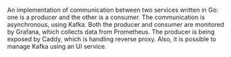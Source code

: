 An implementation of communication between two services written in Go: one is a producer and the other is a consumer. The communication is asynchronous, using Kafka. Both the producer and consumer are monitored by Grafana, which collects data from Prometheus. The producer is being exposed by Caddy, which is handling reverse proxy. Also, it is possible to manage Kafka using an UI service.
